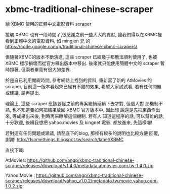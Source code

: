 xbmc-traditional-chinese-scraper
================================

給 XBMC 使用的正體中文電影資料 scraper

接觸 XBMC 也有一段時間了,很感謝之前一些大大的貢獻, 讓我們得以在XBMC裡
看到正體中文的電影資料, 如 mingjen 兄 的
https://code.google.com/p/traditional-chinese-xbmc-scrapers/

但隨著XBMC的版本不斷演進, 這些 scraper 已經幾乎都無法順利使用了,
也被 XBMC 標示損壞而從官方釋出版本中移出.
後來就只能使用簡體中文的 scraper 暫時撐著, 但兩者畢竟有很大的差異.

於是自已利用閒暇時間, 參考網路上找到的資料, 重新寫了新的 AtMovies 
的 scraper, 目前這一版本看起來已經有不錯的效果, 希望大家試試看, 
若有任何問題或建議, 請再提出.

理論上, 這些 scraper 應該要從之前的專案繼續延續下去才對, 但個人對
那機制不熟, 也不知道要如何把結果放回 XBMC 官方版本中, 因此想
說還是先把東西作出來, 等成果出來後, 到時再來瞭解這個機制. 若有人
知道這程序的話, 可以幫忙的話, 十分歡迎, 後續我想把 yahoo.movies 
及 kingnet 電影, 都放進來, 先這樣囉!

若對這有任何問題或建議, 請至底下的blog, 那裡有較多的說明也比較方便
回覆, 謝謝!
http://1somethings.blogspot.tw/search/label/XBMC

直接下載:

AtMovies: https://github.com/angp/xbmc-traditional-chinese-scraper/releases/download/v1.4.0/metadata.atmovies.com.tw-1.4.0.zip

Yahoo!Movie : https://github.com/angp/xbmc-traditional-chinese-scraper/releases/download/yahoo_v1.0.2/metadata.tw.movie.yahoo.com-1.0.2.zip
